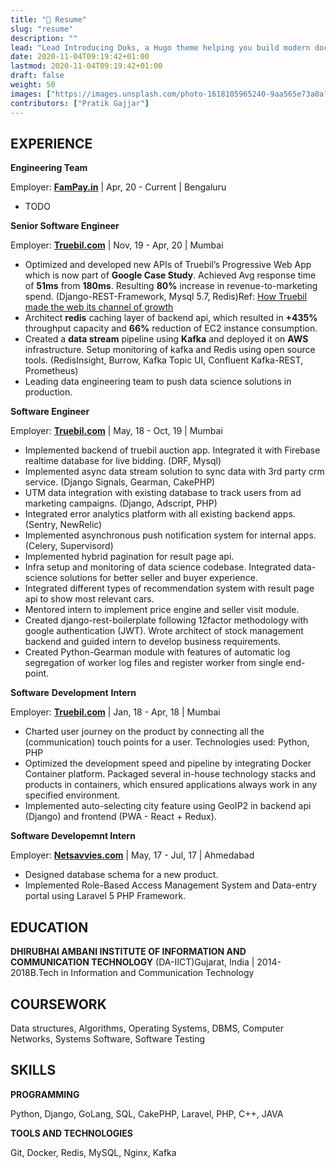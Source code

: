 ```yaml
---
title: "📝 Resume"
slug: "resume"
description: ""
lead: "Lead Introducing Doks, a Hugo theme helping you build modern documentation websites that are secure, fast, and SEO-ready — by default."
date: 2020-11-04T09:19:42+01:00
lastmod: 2020-11-04T09:19:42+01:00
draft: false
weight: 50
images: ["https://images.unsplash.com/photo-1618105965240-9aa565e73a0a?crop=entropy&cs=tinysrgb&fit=max&fm=jpg&ixid=MnwxMTc3M3wwfDF8YWxsfDd8fHx8fHwyfHwxNjE4MTYyNjIy&ixlib=rb-1.2.1&q=80&w=2000"]
contributors: ["Pratik Gajjar"]
---
```




## EXPERIENCE

**Engineering Team**

Employer: **[FamPay.in](https://fampay.in)** | Apr, 20 - Current | Bengaluru

* TODO

**Senior Software Engineer**

Employer: **[Truebil.com](https://truebil.com)** | Nov, 19 - Apr, 20 | Mumbai

* Optimized and developed new APIs of Truebil’s Progressive Web App which is now part of **Google Case Study**. Achieved Avg response time of **51ms** from **180ms**.  Resulting **80%** increase in revenue-to-marketing spend. (Django-REST-Framework, Mysql 5.7, Redis)Ref: [How Truebil made the web its channel of growth](https://web.dev/truebil-lite/)
* Architect **redis** caching layer of backend api, which resulted in **+435%** throughput capacity and **66%** reduction of EC2 instance consumption.
* Created a **data stream** pipeline using **Kafka** and deployed it on **AWS** infrastructure. Setup monitoring of kafka and Redis using open source tools. (RedisInsight, Burrow, Kafka Topic UI, Confluent Kafka-REST, Prometheus)
* Leading data engineering team to push data science solutions in production.

**Software Engineer**

Employer: **[Truebil.com](Truebil.com)** | May, 18 - Oct, 19 | Mumbai

* Implemented backend of truebil auction app. Integrated it with Firebase realtime database for live bidding. (DRF, Mysql)
* Implemented async data stream solution to sync data with 3rd party crm service. (Django Signals, Gearman, CakePHP)
* UTM data integration with existing database to track users from ad marketing campaigns. (Django, Adscript, PHP)
* Integrated error analytics platform with all existing backend apps. (Sentry, NewRelic)
* Implemented asynchronous push notification system for internal apps. (Celery, Supervisord)
* Implemented hybrid pagination for result page api.
* Infra setup and monitoring of data science codebase. Integrated data-science solutions for better seller and buyer experience.
* Integrated different types of recommendation system with result page api to show most relevant cars.
* Mentored intern to implement price engine and seller visit module.
* Created django-rest-boilerplate following 12factor methodology with google authentication (JWT).  Wrote architect of stock management backend and guided intern to develop business requirements.
* Created Python-Gearman module with features of automatic log segregation of worker log files and register worker from single end-point.

**Software**  **Development**  **Intern**

Employer: **[Truebil.com](Truebil.com)** | Jan, 18 - Apr, 18 | Mumbai

* Charted user journey on the product by connecting all the (communication) touch points for a user. Technologies used: Python, PHP
* Optimized the development speed and pipeline by integrating Docker Container platform. Packaged several in-house technology stacks and products in containers, which ensured applications always work in any specified environment.
* Implemented auto-selecting city feature using GeoIP2 in backend api (Django) and frontend (PWA - React + Redux).

**Software Developemnt Intern**

Employer: **[Netsavvies.com](https://netsavvies.com)** | May, 17 - Jul, 17 | Ahmedabad

* Designed database schema for a new product.
* Implemented Role-Based Access Management System and Data-entry portal using Laravel 5 PHP Framework.

## EDUCATION

**DHIRUBHAI AMBANI INSTITUTE OF INFORMATION AND COMMUNICATION TECHNOLOGY​** (DA-IICT)Gujarat, India | 2014-2018B.Tech in Information and Communication Technology

## COURSEWORK

Data structures, Algorithms, Operating Systems, DBMS, Computer Networks, Systems Software, Software Testing

## SKILLS

**PROGRAMMING** 

Python, Django, GoLang, SQL, CakePHP, Laravel, PHP, C++, JAVA

**TOOLS AND TECHNOLOGIES** 

Git, Docker, Redis, MySQL, Nginx, Kafka



